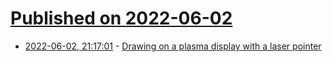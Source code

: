 # [Published on 2022-06-02](index.md)

* [2022-06-02, 21:17:01](https://news.ycombinator.com/item?id=31600612) - [Drawing on a plasma display with a laser pointer](https://www.youtube.com/watch?v=Oj4tRnLKN6U)

